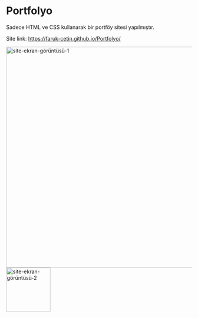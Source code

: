 # Portfolyo
Sadece HTML ve CSS kullanarak bir portföy sitesi yapılmıştır.

Site link: https://faruk-cetin.github.io/Portfolyo/

<img width="600" alt="site-ekran-görüntüsü-1" src="https://user-images.githubusercontent.com/126676345/229151290-1dfc0427-e647-4412-a635-a90d90f3cb5f.png"> <img width="120" alt="site-ekran-görüntüsü-2" src="https://user-images.githubusercontent.com/126676345/229151284-c6d97206-8c08-4e0b-b775-c953c9bdde24.png">

